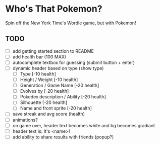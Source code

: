 # Who's That Pokemon?

Spin off the New York Time's Wordle game, but with Pokemon!

## TODO

- [ ] add getting started section to README
- [ ] add health bar (100 MAX)
- [ ] autocomplete textbox for guessing (submit button + enter)
- [ ] dynamic header based on type (show type)
  - [ ] Type [-10 health]
  - [ ] Height / Weight [-10 health]
  - [ ] Generation / Game Name [-20 health]
  - [ ] Evolves by [-20 health]
  - [ ] Pokedex description / Ability [-20 health]
  - [ ] Silhouette [-20 health]
  - [ ] Name and front sprite [-20 health]
- [ ] save streak and avg score (health)
- [ ] animations?
- [ ] on game over, header text becomes white and bg becomes gradiant
- [ ] header text is: It's \<name>!
- [ ] add ability to share results with friends (popup?)
